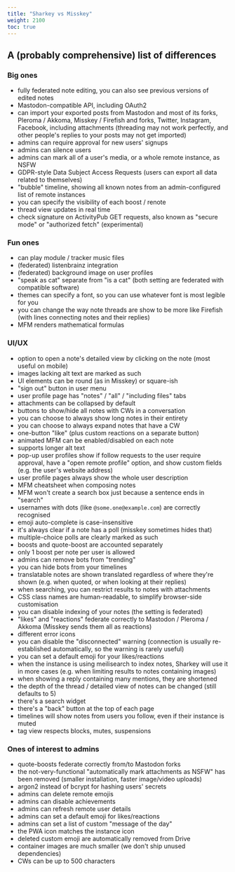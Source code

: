 ```yaml
---
title: "Sharkey vs Misskey"
weight: 2100
toc: true
---
```


## A (probably comprehensive) list of differences

### Big ones

* fully federated note editing, you can also see previous versions of
  edited notes
* Mastodon-compatible API, including OAuth2
* can import your exported posts from Mastodon and most of its forks,
  Pleroma / Akkoma, Misskey / Firefish and forks, Twitter, Instagram,
  Facebook, including attachments (threading may not work perfectly,
  and other people's replies to your posts may not get imported)
* admins can require approval for new users' signups
* admins can silence users
* admins can mark all of a user's media, or a whole remote instance,
  as NSFW
* GDPR-style Data Subject Access Requests (users can export all data
  related to themselves)
* "bubble" timeline, showing all known notes from an admin-configured
  list of remote instances
* you can specify the visibility of each boost / renote
* thread view updates in real time
* check signature on ActivityPub GET requests, also known as "secure
  mode" or "authorized fetch" (experimental)

### Fun ones

* can play module / tracker music files
* (federated) listenbrainz integration
* (federated) background image on user profiles
* "speak as cat" separate from "is a cat" (both setting are federated
  with compatible software)
* themes can specify a font, so you can use whatever font is most
  legible for you
* you can change the way note threads are show to be more like
  Firefish (with lines connecting notes and their replies)
* MFM renders mathematical formulas

### UI/UX

* option to open a note's detailed view by clicking on the note (most
  useful on mobile)
* images lacking alt text are marked as such
* UI elements can be round (as in Misskey) or square-ish
* "sign out" button in user menu
* user profile page has "notes" / "all" / "including files" tabs
* attachments can be collapsed by default
* buttons to show/hide all notes with CWs in a conversation
* you can choose to always show long notes in their entirety
* you can choose to always expand notes that have a CW
* one-button "like" (plus custom reactions on a separate button)
* animated MFM can be enabled/disabled on each note
* supports longer alt text
* pop-up user profiles show if follow requests to the user require
  approval, have a "open remote profile" option, and show custom
  fields (e.g. the user's website address)
* user profile pages always show the whole user description
* MFM cheatsheet when composing notes
* MFM won't create a search box just because a sentence ends in
  "search"
* usernames with dots (like `@some.one@example.com`) are correctly
  recognised
* emoji auto-complete is case-insensitive
* it's always clear if a note has a poll (misskey sometimes hides
  that)
* multiple-choice polls are clearly marked as such
* boosts and quote-boost are accounted separately
* only 1 boost per note per user is allowed
* admins can remove bots from "trending"
* you can hide bots from your timelines
* translatable notes are shown translated regardless of where they're
  shown (e.g. when quoted, or when looking at their replies)
* when searching, you can restrict results to notes with attachments
* CSS class names are human-readable, to simplify browser-side
  customisation
* you can disable indexing of your notes (the setting is federated)
* "likes" and "reactions" federate correctly to Mastodon / Pleroma /
  Akkoma (Misskey sends them all as reactions)
* different error icons
* you can disable the "disconnected" warning (connection is usually
  re-established automatically, so the warning is rarely useful)
* you can set a default emoji for your likes/reactions
* when the instance is using meilisearch to index notes, Sharkey will
  use it in more cases (e.g. when limiting results to notes containing
  images)
* when showing a reply containing many mentions, they are shortened
* the depth of the thread / detailed view of notes can be changed
  (still defaults to 5)
* there's a search widget
* there's a "back" button at the top of each page
* timelines will show notes from users you follow, even if their
  instance is muted
* tag view respects blocks, mutes, suspensions

### Ones of interest to admins

* quote-boosts federate correctly from/to Mastodon forks
* the not-very-functional "automatically mark attachments as NSFW" has
  been removed (smaller installation, faster image/video uploads)
* argon2 instead of bcrypt for hashing users' secrets
* admins can delete remote emojis
* admins can disable achievements
* admins can refresh remote user details
* admins can set a default emoji for likes/reactions
* admins can set a list of custom "message of the day"
* the PWA icon matches the instance icon
* deleted custom emoji are automatically removed from Drive
* container images are much smaller (we don't ship unused
  dependencies)
* CWs can be up to 500 characters
